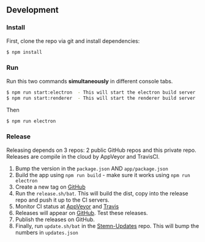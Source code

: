 ## Development

### Install

First, clone the repo via git and install dependencies:

```bash
$ npm install
```

### Run

Run this two commands __simultaneously__ in different console tabs.

```bash
$ npm run start:electron  - This will start the electron build server
$ npm run start:renderer  - This will start the renderer build server
```

Then
```bash
$ npm run electron
```

### Release
Releasing depends on 3 repos: 2 public GitHub repos and this private repo. Releases are compile in the cloud by AppVeyor and TravisCI.

1. Bump the version in the `package.json` AND `app/package.json`
2. Build the app using `npm run build` - make sure it works using `npm run electron`
3. Create a new tag on [GitHub](https://github.com/Stemn/Stemn-Desktop/releases)
4. Run the `release.sh/bat`. This will build the dist, copy into the release repo and push it up to the CI servers.
5. Monitor CI status at [AppVeyor](https://ci.appveyor.com/project/MrBlenny/stemn-desktop) and [Travis](https://travis-ci.org/Stemn/Stemn-Desktop)
6. Releases will appear on [GitHub](https://github.com/Stemn/Stemn-Desktop/releases). Test these releases.
7. Publish the releases on GitHub.
8. Finally, run `update.sh/bat` in the [Stemn-Updates](https://github.com/Stemn/Stemn-Updates) repo. This will bump the numbers in `updates.json`
